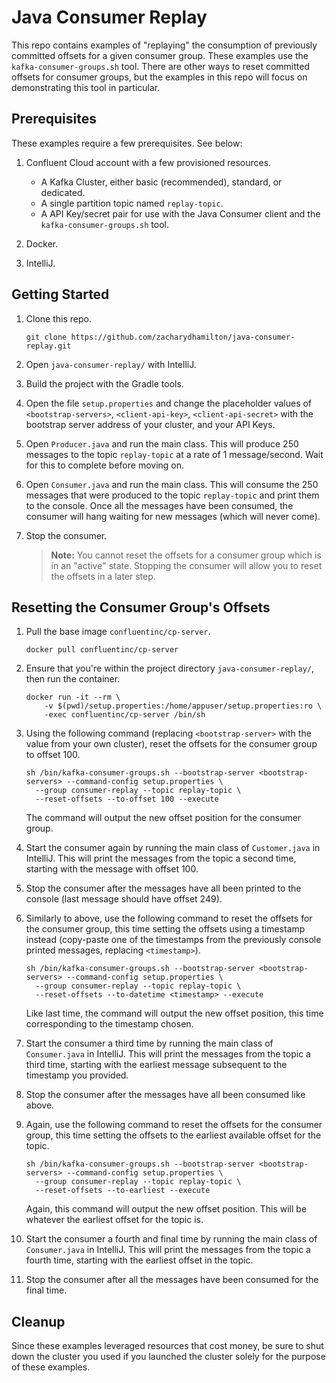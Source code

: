 # Java Consumer Replay

This repo contains examples of "replaying" the consumption of previously committed offsets for a given consumer group. These examples use the `kafka-consumer-groups.sh` tool. There are other ways to reset committed offsets for consumer groups, but the examples in this repo will focus on demonstrating this tool in particular. 

## Prerequisites

These examples require a few prerequisites. See below:
1. Confluent Cloud account with a few provisioned resources.
    - A Kafka Cluster, either basic (recommended), standard, or dedicated.
    - A single partition topic named `replay-topic`.
    - A API Key/secret pair for use with the Java Consumer client and the `kafka-consumer-groups.sh` tool.
    
1. Docker.
1. IntelliJ.

## Getting Started

1. Clone this repo.
    ```shell
    git clone https://github.com/zacharydhamilton/java-consumer-replay.git
    ```

1. Open `java-consumer-replay/` with IntelliJ.
1. Build the project with the Gradle tools.
1. Open the file `setup.properties` and change the placeholder values of `<bootstrap-servers>`, `<client-api-key>`, `<client-api-secret>` with the bootstrap server address of your cluster, and your API Keys.
1. Open `Producer.java` and run the main class. This will produce 250 messages to the topic `replay-topic` at a rate of 1 message/second. Wait for this to complete before moving on. 
1. Open `Consumer.java` and run the main class. This will consume the 250 messages that were produced to the topic `replay-topic` and print them to the console. Once all the messages have been consumed, the consumer will hang waiting for new messages (which will never come). 
1. Stop the consumer. 
   > **Note:** You cannot reset the offsets for a consumer group which is in an "active" state. Stopping the consumer will allow you to reset the offsets in a later step.

## Resetting the Consumer Group's Offsets

1. Pull the base image `confluentinc/cp-server`.
    ```shell
    docker pull confluentinc/cp-server
    ```
1. Ensure that you're within the project directory `java-consumer-replay/`, then run the container.
    ```shell
    docker run -it --rm \
        -v $(pwd)/setup.properties:/home/appuser/setup.properties:ro \
        -exec confluentinc/cp-server /bin/sh
    ```
1. Using the following command (replacing `<bootstrap-server>` with the value from your own cluster), reset the offsets for the consumer group to offset 100.
    ```shell
    sh /bin/kafka-consumer-groups.sh --bootstrap-server <bootstrap-servers> --command-config setup.properties \ 
      --group consumer-replay --topic replay-topic \
      --reset-offsets --to-offset 100 --execute
    ```
    The command will output the new offset position for the consumer group.

1. Start the consumer again by running the main class of `Customer.java` in IntelliJ. This will print the messages from the topic a second time, starting with the message with offset 100. 

1. Stop the consumer after the messages have all been printed to the console (last message should have offset 249).

1. Similarly to above, use the following command to reset the offsets for the consumer group, this time setting the offsets using a timestamp instead (copy-paste one of the timestamps from the previously console printed messages, replacing `<timestamp>`).
    ```shell
    sh /bin/kafka-consumer-groups.sh --bootstrap-server <bootstrap-servers> --command-config setup.properties \
      --group consumer-replay --topic replay-topic \
      --reset-offsets --to-datetime <timestamp> --execute
    ```
   Like last time, the command will output the new offset position, this time corresponding to the timestamp chosen.

1. Start the consumer a third time by running the main class of `Consumer.java` in IntelliJ. This will print the messages from the topic a third time, starting with the earliest message subsequent to the timestamp you provided. 

1. Stop the consumer after the messages have all been consumed like above. 

1. Again, use the following command to reset the offsets for the consumer group, this time setting the offsets to the earliest available offset for the topic.
    ```shell
    sh /bin/kafka-consumer-groups.sh --bootstrap-server <bootstrap-servers> --command-config setup.properties \
      --group consumer-replay --topic replay-topic \
      --reset-offsets --to-earliest --execute
    ```
    Again, this command will output the new offset position. This will be whatever the earliest offset for the topic is.    

1. Start the consumer a fourth and final time by running the main class of `Consumer.java` in IntelliJ. This will print the messages from the topic a fourth time, starting with the earliest offset in the topic.

1. Stop the consumer after all the messages have been consumed for the final time. 

## Cleanup

Since these examples leveraged resources that cost money, be sure to shut down the cluster you used if you launched the cluster solely for the purpose of these examples.